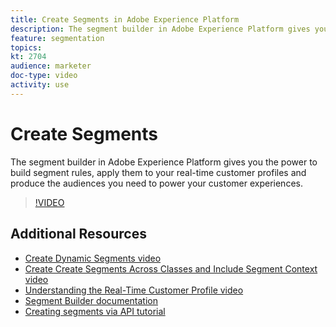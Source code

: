 ```yaml
---
title: Create Segments in Adobe Experience Platform
description: The segment builder in Adobe Experience Platform gives you the power to build segment rules, apply them to your real-time customer profiles and produce the audiences you need to power your customer experiences.
feature: segmentation
topics:
kt: 2704
audience: marketer
doc-type: video
activity: use
---
```


# Create Segments

The segment builder in Adobe Experience Platform gives you the power to build segment rules, apply them to your real-time customer profiles and produce the audiences you need to power your customer experiences.

>[!VIDEO](https://video.tv.adobe.com/v/27254?quality=12&enable10seconds=on&speedcontrol=on)

## Additional Resources

* [Create Dynamic Segments video](create-dynamic-segments.md)
* [Create Create Segments Across Classes and Include Segment Context video](create-segments-across-classes-and-include-segment-context.md)
* [Understanding the Real-Time Customer Profile video](../profiles/bring-data-into-the-real-time-customer-profile.md)
* [Segment Builder documentation](https://www.adobe.io/apis/experienceplatform/home/profile-identity-segmentation/profile-identity-segmentation-services.html#!end-user/markdown/segmentation_overview/segmentation.md)
* [Creating segments via API tutorial](https://www.adobe.io/apis/experienceplatform/home/tutorials/alltutorials.html#!api-specification/markdown/narrative/tutorials/creating_a_segment_tutorial/creating_a_segment_tutorial.md)